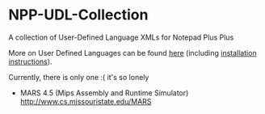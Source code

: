 # NPP-UDL-Collection
A collection of User-Defined Language XMLs for Notepad Plus Plus

More on User Defined Languages can be found [here](https://npp-user-manual.org/docs/user-defined-language-system/) (including [installation instructions](https://npp-user-manual.org/docs/user-defined-language-system/#import-a-udl)).

Currently, there is only one :( it's so lonely 
* MARS 4.5 (Mips Assembly and Runtime Simulator) http://www.cs.missouristate.edu/MARS
